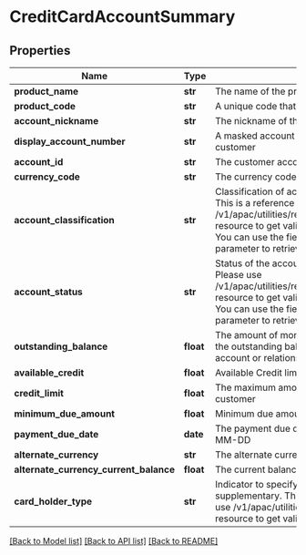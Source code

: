 # CreditCardAccountSummary

## Properties
Name | Type | Description | Notes
------------ | ------------- | ------------- | -------------
**product_name** | **str** | The name of the product | [optional] 
**product_code** | **str** | A unique code that identifies the product | [optional] 
**account_nickname** | **str** | The nickname of the account assigned by the customer | [optional] 
**display_account_number** | **str** | A masked account number that can be displayed to the customer | [optional] 
**account_id** | **str** | The customer account identifier in encrypted format. | [optional] 
**currency_code** | **str** | The currency code in ISO 4217 format | [optional] 
**account_classification** | **str** | Classification of account either as ASSET or LIABILITY. This is a reference data field. Please use /v1/apac/utilities/referenceData/{accountClassification} resource to get valid value of this field with description. You can use the field name as the referenceCode parameter to retrieve the values. | [optional] 
**account_status** | **str** | Status of the account. This is a reference data field. Please use /v1/apac/utilities/referenceData/{accountStatus} resource to get valid value of this field with description. You can use the field name as the referenceCode parameter to retrieve the values. | [optional] 
**outstanding_balance** | **float** | The amount of money owed on the credit account. It is the outstanding balance in applicable level (either card, account or relationship levels) | [optional] 
**available_credit** | **float** | Available Credit limit on the credit card | [optional] 
**credit_limit** | **float** | The maximum amount of credit that extend to a customer | [optional] 
**minimum_due_amount** | **float** | Minimum due amount for a payment cycle | [optional] 
**payment_due_date** | **date** | The payment due date in ISO 8601 date format YYYY-MM-DD | [optional] 
**alternate_currency** | **str** | The alternate currency | [optional] 
**alternate_currency_current_balance** | **float** | The current balance in alternate currency | [optional] 
**card_holder_type** | **str** | Indicator to specify whether the card is primary or supplementary. This is a reference data field. Please use /v1/apac/utilities/referenceData/{cardHolderType} resource to get valid value of this field with description. | [optional] 

[[Back to Model list]](../README.md#documentation-for-models) [[Back to API list]](../README.md#documentation-for-api-endpoints) [[Back to README]](../README.md)

